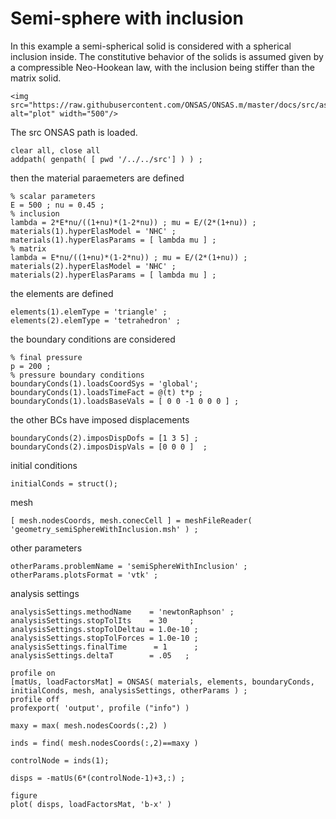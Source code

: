 # Semi-sphere with inclusion
In this example a semi-spherical solid is considered with a spherical inclusion inside. The constitutive behavior of the solids is assumed given by a compressible Neo-Hookean law, with the inclusion being stiffer than the matrix solid.

```@raw html
<img src="https://raw.githubusercontent.com/ONSAS/ONSAS.m/master/docs/src/assets/semiSphere.png" alt="plot" width="500"/>
```
The src ONSAS path is loaded.
```
clear all, close all
addpath( genpath( [ pwd '/../../src'] ) ) ;
```
then the material paraemeters are defined
```
% scalar parameters
E = 500 ; nu = 0.45 ;
% inclusion
lambda = 2*E*nu/((1+nu)*(1-2*nu)) ; mu = E/(2*(1+nu)) ;
materials(1).hyperElasModel = 'NHC' ;
materials(1).hyperElasParams = [ lambda mu ] ;
% matrix
lambda = E*nu/((1+nu)*(1-2*nu)) ; mu = E/(2*(1+nu)) ;
materials(2).hyperElasModel = 'NHC' ;
materials(2).hyperElasParams = [ lambda mu ] ;
```
the elements are defined
```
elements(1).elemType = 'triangle' ;
elements(2).elemType = 'tetrahedron' ;
```
the boundary conditions are considered
```
% final pressure
p = 200 ;
% pressure boundary conditions
boundaryConds(1).loadsCoordSys = 'global';
boundaryConds(1).loadsTimeFact = @(t) t*p ;
boundaryConds(1).loadsBaseVals = [ 0 0 -1 0 0 0 ] ;
```
 the other BCs have imposed displacements
```
boundaryConds(2).imposDispDofs = [1 3 5] ;
boundaryConds(2).imposDispVals = [0 0 0 ]  ;
```
 initial conditions
```
initialConds = struct();
```
 mesh
```
[ mesh.nodesCoords, mesh.conecCell ] = meshFileReader( 'geometry_semiSphereWithInclusion.msh' ) ;
```
 other parameters
```
otherParams.problemName = 'semiSphereWithInclusion' ;
otherParams.plotsFormat = 'vtk' ;
```
 analysis settings
```
analysisSettings.methodName    = 'newtonRaphson' ;
analysisSettings.stopTolIts    = 30     ;
analysisSettings.stopTolDeltau = 1.0e-10 ;
analysisSettings.stopTolForces = 1.0e-10 ;
analysisSettings.finalTime      = 1      ;
analysisSettings.deltaT        = .05   ;

profile on
[matUs, loadFactorsMat] = ONSAS( materials, elements, boundaryConds, initialConds, mesh, analysisSettings, otherParams ) ;
profile off
profexport( 'output', profile ("info") )

maxy = max( mesh.nodesCoords(:,2) )

inds = find( mesh.nodesCoords(:,2)==maxy )

controlNode = inds(1);

disps = -matUs(6*(controlNode-1)+3,:) ;

figure
plot( disps, loadFactorsMat, 'b-x' )
